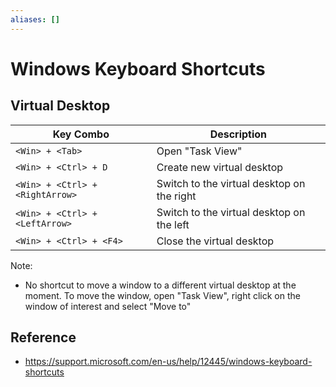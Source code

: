 ```yaml
---
aliases: []
---
```


# Windows Keyboard Shortcuts

## Virtual Desktop  
  
| Key Combo | Description |
| --------- | ----------- |
| `<Win> + <Tab>` | Open "Task View" |  
| `<Win> + <Ctrl> + D` | Create new virtual desktop |  
| `<Win> + <Ctrl> + <RightArrow>` | Switch to the virtual desktop on the right |  
| `<Win> + <Ctrl> + <LeftArrow>` | Switch to the virtual desktop on the left |  
| `<Win> + <Ctrl> + <F4>` | Close the virtual desktop |  
  
Note:  

* No shortcut to move a window to a different virtual desktop at the moment. To move the window, open "Task View", right click on the window of interest and select "Move to"  
  
## Reference  
  
* https://support.microsoft.com/en-us/help/12445/windows-keyboard-shortcuts